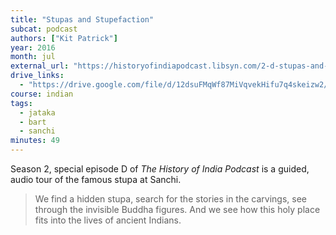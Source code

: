 ```yaml
---
title: "Stupas and Stupefaction"
subcat: podcast
authors: ["Kit Patrick"]
year: 2016
month: jul
external_url: "https://historyofindiapodcast.libsyn.com/2-d-stupas-and-stupefaction"
drive_links:
  - "https://drive.google.com/file/d/12dsuFMqWf87MiVqvekHifu7q4skeizw2/view?usp=drivesdk"
course: indian
tags:
  - jataka
  - bart
  - sanchi
minutes: 49
---
```


Season 2, special episode D of *The History of India Podcast* is a guided, audio tour of the famous stupa at Sanchi.

> We find a hidden stupa, search for the stories in the carvings, see through the invisible Buddha figures. And we see how this holy place fits into the lives of ancient Indians.
